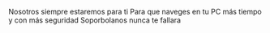Nosotros siempre estaremos para ti 
Para que naveges en tu PC más tiempo y con más seguridad 
Soporbolanos nunca te fallara 

